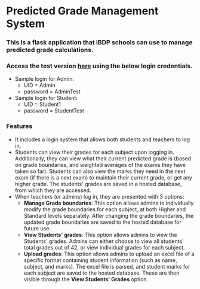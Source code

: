 # Predicted Grade Management System
### This is a flask application that IBDP schools can use to manage predicted grade calculations.
### Access the test version [here](https://predictedgradetest.pythonanywhere.com) using the below login credentials.
- Sample login for Admin:
    - UID = Admin
    - password = AdminTest
 - Sample login for Student:
    - UID = Student1
    - password = StudentTest
### Features
- It includes a login system that allows both students and teachers to log in.
- Students can view their grades for each subject upon logging in. Additionally, they can view what their current predicted grade is (based on grade boundaries, and weighted averages of the exams they have taken so far). Students can also view the marks they need in the next exam (if there is a next exam) to maintain their current grade, or get any higher grade. The students' grades are saved in a hosted database, from which they are accessed.
- When teachers (or admins) log in, they are presented with 3 options:
  - **Manage Grade boundaries**: This option allows admins to individually modify the grade boundaries for each subject, at both Higher and Standard levels separately. After changing the grade boundaries, the updated grade boundaries are saved to the hosted database for future use.
  - **View Students' grades**: This option allows admins to view the Students' grades. Admins can either choose to view all students' total grades out of 42, or view individual grades for each subject.
  - **Upload grades**: This option allows admins to upload an excel file of a specific format containing student information (such as name, subject, and marks). The excel file is parsed, and student marks for each subject are saved to the hosted database. These are then visible through the **View Students' Grades** option.
  
